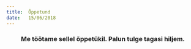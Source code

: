 ```yaml
---
title:  Õppetund
date:   15/06/2018
---
```


### <center>Me töötame sellel õppetükil. Palun tulge tagasi hiljem.</center>